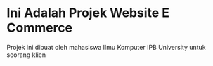 <h1>Ini Adalah Projek Website E Commerce</h1>
<p>Projek ini dibuat oleh mahasiswa Ilmu Komputer IPB University untuk seorang klien</p>
